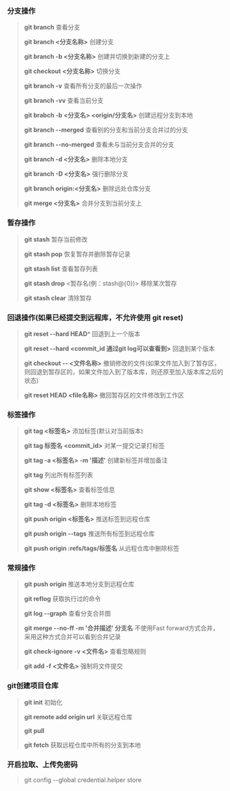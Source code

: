 ### 分支操作
> **git branch** 查看分支
> 
> **git branch <分支名称>** 创建分支
> 
> **git branch -b <分支名称>** 创建并切换到新建的分支上
> 
> **git checkout <分支名称>** 切换分支
> 
> **git branch -v** 查看所有分支的最后一次操作
> 
> **git branch -vv** 查看当前分支
> 
> **git brabch -b <分支名> <origin/分支名>** 创建远程分支到本地
> 
> **git branch --merged** 查看别的分支和当前分支合并过的分支
> 
> **git branch --no-merged** 查看未与当前分支合并的分支
> 
> **git branch -d <分支名>** 删除本地分支
> 
> **git branch -D <分支名>** 强行删除分支
> 
> **git branch origin:<分支名>** 删除远处仓库分支
> 
> **git merge <分支名>** 合并分支到当前分支上

### 暂存操作
> **git stash** 暂存当前修改
> 
> **git stash pop** 恢复暂存并删除暂存记录
> 
> **git stash list** 查看暂存列表
> 
> **git stash drop** <暂存名(例：stash@{0})> 移除某次暂存
> 
> **git stash clear** 清除暂存

### 回退操作(如果已经提交到远程库，不允许使用 git reset)
> **git reset --hard HEAD^** 回退到上一个版本
> 
> **git reset --hard <commit_id 通过git log可以查看到>** 回退到某个版本
> 
> **git checkout -- <文件名称>** 撤销修改的文件(如果文件加入到了暂存区，则回退到暂存区的，如果文件加入到了版本库，则还原至加入版本库之后的状态)
> 
> **git reset HEAD <file名称>** 撤回暂存区的文件修改到工作区

### 标签操作
> **git tag <标签名>** 添加标签(默认对当前版本)
> 
> **git tag 标签名 <commit_id>** 对某一提交记录打标签
> 
> **git tag -a <标签名> -m  '描述'** 创建新标签并增加备注
> 
> **git tag** 列出所有标签列表
> 
> **git show <标签名>** 查看标签信息
> 
> **git tag -d <标签名>** 删除本地标签
> 
> **git push origin <标签名>** 推送标签到远程仓库
> 
> **git push origin --tags** 推送所有标签到远程仓库
> 
> **git push origin :refs/tags/标签名** 从远程仓库中删除标签

### 常规操作
> **git push origin <brance>** 推送本地分支到远程仓库
> 
> **git reflog** 获取执行过的命令
> 
> **git log --graph** 查看分支合并图
> 
> **git merge --no-ff -m '合并描述' 分支名** 不使用Fast forward方式合并，采用这种方式合并可以看到合并记录
> 
> **git check-ignore -v <文件名>** 查看忽略规则
> 
> **git add -f <文件名>** 强制将文件提交

### git创建项目仓库
> **git init** 初始化
> 
> **git remote add origin url** 关联远程仓库
> 
> **git pull**
> 
> **git fetch** 获取远程仓库中所有的分支到本地

### 开启拉取、上传免密码
> git config --global credential.helper store











